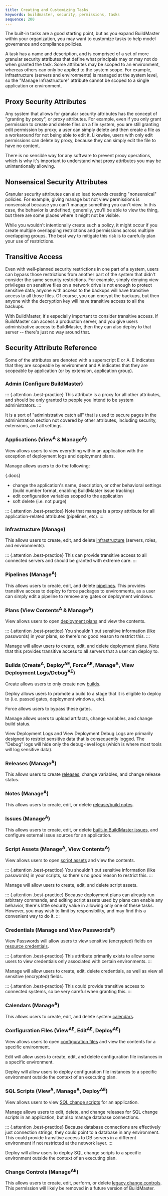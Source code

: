 ```yaml
---
title: Creating and Customizing Tasks
keywords: buildmaster, security, permissions, tasks
sequence: 200
---
```


The built-in tasks are a good starting point, but as you expand BuildMaster within your organization, you may want to customize tasks to help model governance and compliance policies.

A task has a name and description, and is comprised of a set of more granular security attributes that define what principals may or may not do when granted the task. Some attributes may be scoped to an environment, whereas others can only be applied to the system scope. For example, infrastructure (servers and environments) is managed at the system level, so the "Manage Infrastructure" attribute cannot be scoped to a single application or environment.

## Proxy Security Attributes

Any system that allows for granular security attributes has the concept of "granting by proxy", or proxy attributes. For example, even if you only grant permission to create and delete files on a file system, you are still granting edit permission by proxy; a user can simply delete and then create a file as a workaround for not being able to edit it. Likewise, users with only edit permissions can delete by proxy, because they can simply edit the file to have no content.

There is no sensible way for any software to prevent proxy operations, which is why it's important to understand what proxy attributes you may be unintentionally allowing.

## Nonsensical Security Attributes

Granular security attributes can also lead towards creating "nonsensical" policies. For example, giving manage but not view permissions is nonsensical because you can't manage something you can't view. In this case, the behavior is undefined; generally, you'll be able to view the thing, but there are some places where it might not be visible.

While you wouldn't intentionally create such a policy, it might occur if you create multiple overlapping restrictions and permissions across multiple overlapping groups. The best way to mitigate this risk is to carefully plan your use of restrictions.

## Transitive Access

Even with well-planned security restrictions in one part of a system, users can bypass those restrictions from another part of the system that didn't consider the same security restrictions. For example, simply denying view privileges on sensitive files on a network drive is not enough to protect sensitive data; anyone with access to the backups will have transitive access to all those files. Of course, you can encrypt the backups, but then anyone with the decryption key will have transitive access to all the backups.

With BuildMaster, it's especially important to consider transitive access. If BuildMaster can access a production server, and you give users administrative access to BuildMaster, then they can also deploy to that server -- there's just no way around that.

## Security Attribute Reference

Some of the attributes are denoted with a superscript E or A. E indicates that they are scopeable by environment and A indicates that they are scopeable by application (or by extension, application group).

### Admin (Configure BuildMaster)

::: {.attention .best-practice}
This attribute is a proxy for all other attributes, and should be only granted to people you intend to be system administrators.
:::

It is a sort of "administrative catch all" that is used to secure pages in the administration section not covered by other attributes, including security, extensions, and all settings.

### Applications (View<sup>A</sup> & Manage<sup>A</sup>)

View allows users to view everything within an application with the exception of deployment logs and deployment plans.

Manage allows users to do the following:

{.docs}
 - change the application's name, description, or other behavioral settings (build number format, enabling BuildMaster issue tracking)
 - edit configuration variables scoped to the application
 - soft delete (i.e. not purge)

::: {.attention .best-practice}
Note that manage is a proxy attribute for all application-related attributes (pipelines, etc).
:::

### Infrastructure (Manage)

This allows users to create, edit, and delete [infrastructure](/docs/buildmaster/administration/agents-and-infrastructure) (servers, roles, and environments).

::: {.attention .best-practice}
This can provide transitive access to all connected servers and should be granted with extreme care.
:::

### Pipelines (Manage<sup>A</sup>)

This allows users to create, edit, and delete [pipelines](/docs/buildmaster/verification/pipelines). This provides transitive access to deploy to force packages to environments, as a user can simply edit a pipeline to remove any gates or deployment windows.

### Plans (View Contents<sup>A</sup> & Manage<sup>A</sup>)

View allows users to open [deployment plans](/docs/buildmaster/deployments/plans) and view the contents.

::: {.attention .best-practice}
You shouldn't put sensitive information (like passwords) in your plans, so there's no good reason to restrict this.
:::

Manage will allow users to create, edit, and delete deployment plans. Note that this provides transitive access to all servers that a user can deploy to.

### Builds (Create<sup>A</sup>, Deploy<sup>AE</sup>, Force<sup>AE</sup>, Manage<sup>A</sup>, View Deployment Logs/Debug<sup>AE</sup>)

Create allows users to only create new [builds](/docs/buildmaster/builds/overview).

Deploy allows users to promote a build to a stage that it is eligible to deploy to (i.e. passed gates, deployment windows, etc).

Force allows users to bypass these gates.

Manage allows users to upload artifacts, change variables, and change build status.

View Deployment Logs and View Deployment Debug Logs are primarily designed to restrict sensitive data that is consequently logged. The "Debug" logs will hide only the debug-level logs (which is where most tools will log sensitive data).

### Releases (Manage<sup>A</sup>)

This allows users to create [releases](/docs/buildmaster/releases/overview), change variables, and change release status.

### Notes (Manage<sup>A</sup>)

This allows users to create, edit, or delete [release/build notes](/docs/buildmaster/releases/notes).

### Issues (Manage<sup>A</sup>)

This allows users to create, edit, or delete [built-in BuildMaster issues](/docs/buildmaster/verification/issue-tracking), and configure external issue sources for an application.

### Script Assets (Manage<sup>A</sup>, View Contents<sup>A</sup>)

View allows users to open [script assets](/docs/executionengine/components/powershell-and-shell) and view the contents.

::: {.attention .best-practice}
You shouldn't put sensitive information (like passwords) in your scripts, so there's no _good_ reason to restrict this.
:::

Manage will allow users to create, edit, and delete script assets.

::: {.attention .best-practice}
Because deployment plans can already run arbitrary commands, and editing script assets used by plans can enable any behavior, there's little security value in allowing only one of these tasks. However, you may wish to limit by responsibility, and may find this a convenient way to do it.
:::

### Credentials (Manage and View Passwords<sup>E</sup>)

View Passwords will allow users to view sensitive (encrypted) fields on [resource credentials](/docs/buildmaster/administration/resource-credentials).

::: {.attention .best-practice}
This attribute primarily exists to allow some users to view credentials only associated with certain environments.
:::

Manage will allow users to create, edit, delete credentials, as well as view all sensitive (encrypted) fields.

::: {.attention .best-practice}
This could provide transitive access to connected systems, so be very careful when granting this.
:::

### Calendars (Manage<sup>A</sup>)

This allows users to create, edit, and delete system [calendars](/docs/buildmaster/releases/calendars).

### Configuration Files (View<sup>AE</sup>, Edit<sup>AE</sup>, Deploy<sup>AE</sup>)

View allows users to open [configuration files](/docs/buildmaster/deployments/configuration-files) and view the contents for a specific environment.

Edit will allow users to create, edit, and delete configuration file instances in a specific environment.

Deploy will allow users to deploy configuration file instances to a specific environment outside the context of an executing plan.

### SQL Scripts (View<sup>A</sup>, Manage<sup>A</sup>, Deploy<sup>AE</sup>)

View allows users to view [SQL change scripts](/docs/buildmaster/deployments/targets/databases) for an application.

Manage allows users to edit, delete, and change releases for SQL change scripts in an application, but also manage database connections.

::: {.attention .best-practice}
Because database connections are effectively just connection strings, they could point to a database in any environment. This could provide transitive access to DB servers in a different environment if not restricted at the network layer.
:::

Deploy will allow users to deploy SQL change scripts to a specific environment outside the context of an executing plan.

### Change Controls (Manage<sup>AE</sup>)

This allows users to create, edit, perform, or delete [legacy change controls](https://inedo.com/support/kb/1144/buildmaster-legacy-features#change-controls). This permission will likely be removed in a future version of BuildMaster.
